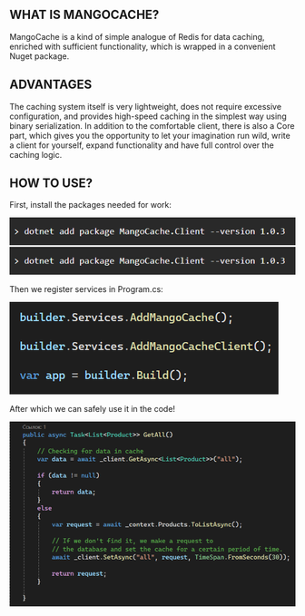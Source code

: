 ## WHAT IS MANGOCACHE?

MangoCache is a kind of simple analogue of Redis for data caching, enriched with sufficient functionality, which is wrapped in a convenient Nuget package.

## ADVANTAGES

The caching system itself is very lightweight, does not require excessive configuration, and provides high-speed caching in the simplest way using binary serialization.
In addition to the comfortable client, there is also a Core part, which gives you the opportunity to let your imagination run wild, write a client for yourself, expand functionality and have full control over the caching logic.

## HOW TO USE?

First, install the packages needed for work:

![client](https://github.com/yokohama-spirit/MangoCache/raw/main/src/picts/install_client.png)
![core](https://github.com/yokohama-spirit/MangoCache/raw/main/src/picts/install_client.png)

Then we register services in Program.cs:

![programcs](https://github.com/yokohama-spirit/MangoCache/raw/main/src/picts/programcs.png)

After which we can safely use it in the code!

![example](https://github.com/yokohama-spirit/MangoCache/raw/main/src/picts/example.png)
